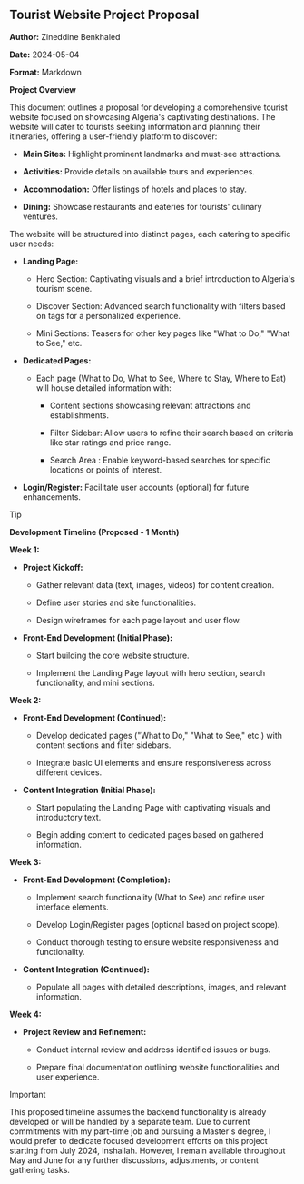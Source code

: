 Tourist Website Project Proposal
--------------------------------

**Author:** Zineddine Benkhaled

**Date:** 2024-05-04

**Format:** Markdown

**Project Overview**

This document outlines a proposal for developing a comprehensive tourist website focused on showcasing Algeria's captivating destinations. The website will cater to tourists seeking information and planning their itineraries, offering a user-friendly platform to discover:

-   **Main Sites:** Highlight prominent landmarks and must-see attractions.

-   **Activities:** Provide details on available tours and experiences.

-   **Accommodation:** Offer listings of hotels and places to stay.

-   **Dining:** Showcase restaurants and eateries for tourists' culinary ventures.

The website will be structured into distinct pages, each catering to specific user needs:

-   **Landing Page:**

    -   Hero Section: Captivating visuals and a brief introduction to Algeria's tourism scene.

    -   Discover Section: Advanced search functionality with filters based on tags for a personalized experience.

    -   Mini Sections: Teasers for other key pages like "What to Do," "What to See," etc.

-   **Dedicated Pages:**

    -   Each page (What to Do, What to See, Where to Stay, Where to Eat) will house detailed information with:

        -   Content sections showcasing relevant attractions and establishments.

        -   Filter Sidebar: Allow users to refine their search based on criteria like star ratings and price range.

        -   Search Area : Enable keyword-based searches for specific locations or points of interest.

-   **Login/Register:** Facilitate user accounts (optional) for future enhancements.

> [!TIP]
> **Development Timeline (Proposed - 1 Month)**

**Week 1:**

-   **Project Kickoff:**

    -   Gather relevant data (text, images, videos) for content creation.

    -   Define user stories and site functionalities.

    -   Design wireframes for each page layout and user flow.

-   **Front-End Development (Initial Phase):**

    -   Start building the core website structure.

    -   Implement the Landing Page layout with hero section, search functionality, and mini sections.

**Week 2:**

-   **Front-End Development (Continued):**

    -   Develop dedicated pages ("What to Do," "What to See," etc.) with content sections and filter sidebars.

    -   Integrate basic UI elements and ensure responsiveness across different devices.

-   **Content Integration (Initial Phase):**

    -   Start populating the Landing Page with captivating visuals and introductory text.

    -   Begin adding content to dedicated pages based on gathered information.

**Week 3:**

-   **Front-End Development (Completion):**

    -   Implement search functionality (What to See) and refine user interface elements.

    -   Develop Login/Register pages (optional based on project scope).

    -   Conduct thorough testing to ensure website responsiveness and functionality.

-   **Content Integration (Continued):**

    -   Populate all pages with detailed descriptions, images, and relevant information.

**Week 4:**

-   **Project Review and Refinement:**

    -   Conduct internal review and address identified issues or bugs.

    -   Prepare final documentation outlining website functionalities and user experience.

> [!IMPORTANT]  
> This proposed timeline assumes the backend functionality is already developed or will be handled by a separate team. Due to current commitments with my part-time job and pursuing a Master's degree, I would prefer to dedicate focused development efforts on this project starting from July 2024, Inshallah. However, I remain available throughout May and June for any further discussions, adjustments, or content gathering tasks.
